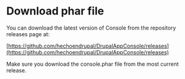 # Download phar file 

You can download the latest version of Console from the repository releases page at:

[https://github.com/hechoendrupal/DrupalAppConsole/releases](https://github.com/hechoendrupal/DrupalAppConsole/releases)

Make sure you download the console.phar file from the most current release. 